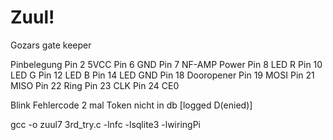 # Zuul!

Gozars gate keeper

Pinbelegung
Pin 2			5VCC
Pin 6			GND
Pin 7			NF-AMP Power
Pin 8			LED R
Pin 10		LED G
Pin 12		LED B
Pin 14		LED GND
Pin 18		Dooropener
Pin 19		MOSI
Pin 21		MISO
Pin 22		Ring
Pin 23		CLK
Pin 24		CE0

Blink Fehlercode
2 mal		Token nicht in db 	[logged D(enied)]

gcc -o zuul7 3rd_try.c -lnfc -lsqlite3 -lwiringPi
